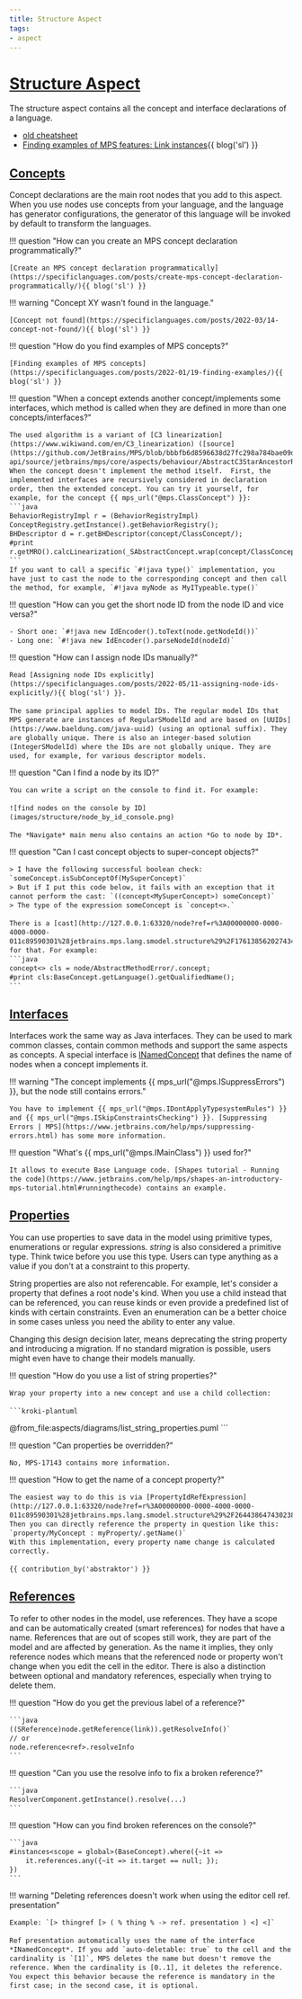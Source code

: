```yaml
---
title: Structure Aspect
tags:
- aspect
---
```


# [Structure Aspect](https://www.jetbrains.com/help/mps/structure.html)

The structure aspect contains all the concept and interface declarations of a language.

- [old cheatsheet](http://dsl-course.org/jetbrains-mps-structure-aspect/)
- [Finding examples of MPS features: Link instances](https://specificlanguages.com/posts/2022-05/06-finding-examples-link-instances/){{ blog('sl') }}

## [Concepts](https://www.jetbrains.com/help/mps/structure.html#conceptsandconceptinterfaces)

Concept declarations are the main root nodes that you add to this aspect. When you use nodes use concepts from your language, and the language has
generator configurations, the generator of this language will be invoked by default to transform the languages.

!!! question "How can you create an MPS concept declaration programmatically?"

    [Create an MPS concept declaration programmatically](https://specificlanguages.com/posts/create-mps-concept-declaration-programmatically/){{ blog('sl') }}

!!! warning "Concept XY wasn't found in the language."

    [Concept not found](https://specificlanguages.com/posts/2022-03/14-concept-not-found/){{ blog('sl') }}

!!! question "How do you find examples of MPS concepts?"

    [Finding examples of MPS concepts](https://specificlanguages.com/posts/2022-01/19-finding-examples/){{ blog('sl') }}

!!! question "When a concept extends another concept/implements some interfaces, which method is called when they are defined in more than one concepts/interfaces?"

    The used algorithm is a variant of [C3 linearization](https://www.wikiwand.com/en/C3_linearization) ([source](https://github.com/JetBrains/MPS/blob/bbbfb6d8596638d27fc298a784bae09dc78e4d1e/core/aspects/behavior/behavior-api/source/jetbrains/mps/core/aspects/behaviour/AbstractC3StarAncestorResolutionOrder.java#L30)). When the concept doesn't implement the method itself.  First, the implemented interfaces are recursively considered in declaration order, then the extended concept. You can try it yourself, for example, for the concept {{ mps_url("@mps.ClassConcept") }}:
    ```java
    BehaviorRegistryImpl r = (BehaviorRegistryImpl) ConceptRegistry.getInstance().getBehaviorRegistry();
    BHDescriptor d = r.getBHDescriptor(concept/ClassConcept/);
    #print r.getMRO().calcLinearization(_SAbstractConcept.wrap(concept/ClassConcept/));
    ```
    If you want to call a specific `#!java type()` implementation, you have just to cast the node to the corresponding concept and then call the method, for example, `#!java myNode as MyITypeable.type()`

!!! question "How can you get the short node ID from the node ID and vice versa?"

    - Short one: `#!java new IdEncoder().toText(node.getNodeId())`
    - Long one: `#!java new IdEncoder().parseNodeId(nodeId)`

!!! question "How can I assign node IDs manually?"

    Read [Assigning node IDs explicitly](https://specificlanguages.com/posts/2022-05/11-assigning-node-ids-explicitly/){{ blog('sl') }}.
    
    The same principal applies to model IDs. The regular model IDs that MPS generate are instances of RegularSModelId and are based on [UUIDs](https://www.baeldung.com/java-uuid) (using an optional suffix). They are globally unique. There is also an integer-based solution (IntegerSModelId) where the IDs are not globally unique. They are used, for example, for various descriptor models.

!!! question "Can I find a node by its ID?"

    You can write a script on the console to find it. For example:

    ![find nodes on the console by ID](images/structure/node_by_id_console.png)

    The *Navigate* main menu also contains an action *Go to node by ID*.

!!! question "Can I cast concept objects to super-concept objects?"

    > I have the following successful boolean check: `someConcept.isSubConceptOf(MySuperConcept)`
    > But if I put this code below, it fails with an exception that it cannot perform the cast: `((concept<MySuperConcept>) someConcept)`
    > The type of the expression someConcept is `concept<>.`

    There is a [cast](http://127.0.0.1:63320/node?ref=r%3A00000000-0000-4000-0000-011c89590301%28jetbrains.mps.lang.smodel.structure%29%2F1761385620274348152) for that. For example:
    ```java
    concept<> cls = node/AbstractMethodError/.concept;
    #print cls:BaseConcept.getLanguage().getQualifiedName();
    ```

## [Interfaces](https://www.jetbrains.com/help/mps/structure.html#conceptsandconceptinterfaces)

Interfaces work the same way as Java interfaces. They can be used to mark common classes, contain common methods and support the same aspects as
concepts. A special interface is [INamedConcept](http://127.0.0.1:63320/node?ref=r%3A00000000-0000-4000-0000-011c89590288%28jetbrains.mps.lang.core.structure%29%2F1169194658468)
that defines the name of nodes when a concept implements it.

!!! warning "The concept implements {{ mps_url("@mps.ISuppressErrors") }}, but the node still contains errors."

    You have to implement {{ mps_url("@mps.IDontApplyTypesystemRules") }} and {{ mps_url("@mps.ISkipConstraintsChecking") }}. [Suppressing Errors | MPS](https://www.jetbrains.com/help/mps/suppressing-errors.html) has some more information.

!!! question "What's {{ mps_url("@mps.IMainClass") }} used for?"

    It allows to execute Base Language code. [Shapes tutorial - Running the code](https://www.jetbrains.com/help/mps/shapes-an-introductory-mps-tutorial.html#runningthecode) contains an example.

## [Properties](https://www.jetbrains.com/help/mps/structure.html#properties)

You can use properties to save data in the model using primitive types, enumerations or regular expressions. *string* is
also considered a primitive type. Think twice before you use this type. Users can type anything as a value if you don't
at a constraint to this property.

String properties are also not referencable. For example, let's consider a property that defines
a root node's kind. When you use a child instead that can be referenced, you can reuse kinds or even provide a predefined list
of kinds with certain constraints. Even an enumeration can be a better choice in some cases unless you need the ability to enter any
value.

Changing this design decision later, means deprecating the string property and introducing a migration. If no standard
migration is possible, users might even have to change their models manually.

!!! question "How do you use a list of string properties?"

    Wrap your property into a new concept and use a child collection:

    ```kroki-plantuml
@from_file:aspects/diagrams/list_string_properties.puml
    ```

!!! question "Can properties be overridden?"

    No, MPS-17143 contains more information.

!!! question "How to get the name of a concept property?"

    The easiest way to do this is via [PropertyIdRefExpression](http://127.0.0.1:63320/node?ref=r%3A00000000-0000-4000-0000-011c89590301%28jetbrains.mps.lang.smodel.structure%29%2F2644386474302386080). Then you can directly reference the property in question like this:
    `property/MyConcept : myProperty/.getName()`
    With this implementation, every property name change is calculated correctly.

    {{ contribution_by('abstraktor') }}

## [References](https://www.jetbrains.com/help/mps/structure.html#references)

To refer to other nodes in the model, use references. They have a scope and can be automatically created (smart references)
for nodes that have a name. References that are out of scopes still work, they are part of the model and are affected by
generation. As the name it implies, they only reference nodes which means that the referenced node or property won't change when
you edit the cell in the editor. There is also a distinction between optional and mandatory references, especially when trying to
delete them.

!!! question "How do you get the previous label of a reference?"

    ```java
    ((SReference)node.getReference(link)).getResolveInfo()` 
    // or
    node.reference<ref>.resolveInfo
    ```

!!! question "Can you use the resolve info to fix a broken reference?"

    ```java
    ResolverComponent.getInstance().resolve(...)
    ```

!!! question "How can you find broken references on the console?"

    ```java
    #instances<scope = global>(BaseConcept).where({~it => 
        it.references.any({~it => it.target == null; });
    })
    ```

!!! warning "Deleting references doesn't work when using the editor cell ref. presentation"

    Example: `[> thingref [> ( % thing % -> ref. presentation ) <] <]`

    Ref presentation automatically uses the name of the interface *INamedConcept*. If you add `auto-deletable: true` to the cell and the cardinality is `[1]`, MPS deletes the name but doesn't remove the reference. When the cardinality is [0..1], it deletes the reference. You expect this behavior because the reference is mandatory in the first case; in the second case, it is optional.